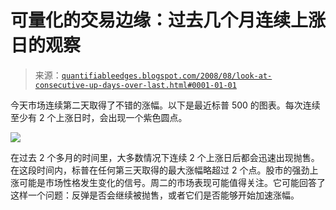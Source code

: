 <!--yml

分类：未分类

date: 2024-05-18 13:41:36

-->

# 可量化的交易边缘：过去几个月连续上涨日的观察

> 来源：[`quantifiableedges.blogspot.com/2008/08/look-at-consecutive-up-days-over-last.html#0001-01-01`](http://quantifiableedges.blogspot.com/2008/08/look-at-consecutive-up-days-over-last.html#0001-01-01)

今天市场连续第二天取得了不错的涨幅。以下是最近标普 500 的图表。每次连续至少有 2 个上涨日时，会出现一个紫色圆点。

![](https://blogger.googleusercontent.com/img/b/R29vZ2xl/AVvXsEiS0-vXMS8agL8-LXtOEK10wKzplCCJgiwxj9U7-Vg-etihLa_Th8wASCwsL_M7cZ3B20CF2dgUSGWgB0fmZyoWckxBi5ozN-0XRHkctN8gzBslm0VKegMge93-RBsLIeiLOdHn-B0V9Zk/s1600-h/2008-8-12+2+days+up+chart.jpg)

在过去 2 个多月的时间里，大多数情况下连续 2 个上涨日后都会迅速出现抛售。在这段时间内，标普在任何第三天取得的最大涨幅略超过 2 个点。股市的强劲上涨可能是市场性格发生变化的信号。周二的市场表现可能值得关注。它可能回答了这样一个问题：反弹是否会继续被抛售，或者它们是否能够开始加速涨幅。
